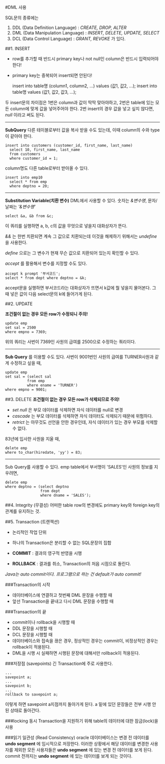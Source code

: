 #DML 사용

SQL문의 종류에는
1. DDL (Data Definition Language) : *CREATE, DROP, ALTER*
2. DML (Data Manipulation Language) : *INSERT, DELETE, UPDATE, SELECT*
3. DCL (Data Control Language) : *GRANT, REVOKE*
가 있다.

##1. INSERT
- row를 추가할 때 반드시 primary key나 not null인 column은 반드시 입력되어야 한다!
- primary key는 중복되어 insert되면 안된다!

    insert into table명 (column1, column2, ...)
      values (값1, 값2, ...);
    insert into table명
      values (값1, 값2, 값3, ...);

두 insert문의 차이점은 1번은 column과 값이 딱딱 맞아야하고, 2번은 table에 있는 모든 column에 맞게 값을 넣어주어야 한다. 2번 insert의 경우 값을 넣고 싶지 않다면, *null* 이라고 써도 된다.


---------------------------------

**SubQuery**
다른 테이블로부터 값을 복사 받을 수도 있는데, 이때 column의 수와 type이 같아야 한다.

    insert into customers (customer_id, first_name, last_name)
      select 10, first_name, last_name
      from customers
      where customer_id = 1;


column명도 다른 table로부터 받아올 수 있다.

    insert into emp10
      select * from emp
      where deptno = 20;


---------------------------

**Substitution Variable(치환 변수)**
DML에서 사용할 수 있다. 숫자는 *&변수명*, 문자/날짜는 *'&변수명'*

    select &a, &b from &c;

이 쿼리를 실행하면 a, b, c의 값을 무엇으로 넣을지 대화상자가 뜬다.

*&&* 는 한번 치환되면 계속 그 값으로 치환되는데 이것을 해제하기 위해서는 *undefine* 을 사용한다.

*define* 으로는 그 변수가 현재 무슨 값으로 치환되어 있는지 확인할 수 있다.

*accept* 를 활용해서 변수를 지정할 수도 있다.

    accept k prompt '부서코드';
    select * from dept where deptno = &k;

accept문을 실행하면 부서코드라는 대화상자가 뜨면서 k값에 뭘 넣을지 물어본다. 그 때 넣은 값이 다음 select문의 k에 들어가게 된다.


##2. UPDATE

**조건절이 없는 경우 모든 row가 수정되니 주의!**

    update emp
    set sal = 2500
    where empno = 7369;

위의 쿼리는 사번이 7369인 사원의 급여를 2500으로 수정하는 쿼리이다.


----------------------------

**Sub Query** 를 이용할 수도 있다.
사번이 9001번인 사원의 급여를 TURNER사원과 같게 수정하고 싶을 때,

    update emp
    set sal = (select sal
              from emp
              where ename = 'TURNER')
    where empno = 9001;


##3. DELETE
**조건절이 없는 경우 모든 row가 삭제되므로 주의!**

- *set null* 은 부모 데이터를 삭제하면 자식 데이터를 null로 변경
- *cascade* 는 부모 데이터를 삭제하면 자식 데이터도 삭제되기 때문에 위험하다.
- *retrict* 는 아무것도 선언을 안한 경우인데, 자식 데이터가 있는 경우 부모를 삭제할 수 없다.


83년에 입사한 사원을 지울 때,

    delete emp
    where to_char(hiredate, 'yy') = 83;


--------------------------------

Sub Query를 사용할 수 있다. emp table에서 부서명이 'SALES'인 사원의 정보를 지우려면,

    delete emp
    where deptno = (select deptno
                    from dept
                    where dname = 'SALES');


##4. Integrity (무결성)
어떠한 table row의 변경에도 primary key와 foreign key의 관계를 유지하는 것.


##5. Transaction (트랜잭션)
- 논리적인 작업 단위
- 하나의 Transaction은 분리할 수 없는 SQL문장의 집합

- **COMMIT** : 결과의 영구적 반영을 시행
- **ROLLBACK** : 결과를 취소, Transaction의 처음 시점으로 돌린다.

*Java는 auto commit이다. 프로그램으로 하는 건 default가 auto commit!*


###Transaction의 시작
- 데이터베이스에 연결하고 첫번째 DML 문장을 수행할 때
- 앞선 Transaction을 끝내고 다시 DML 문장을 수행할 때

###Transaction의 끝
- commit이나 rollback을 시행할 때
- DDL 문장을 시행할 때
- DCL 문장을 시행할 때
- 데이터베이스와 접속을 끊은 경우, 정상적인 경우는 commit이, 비정상적인 경우는 rollback이 적용된다.
- DML을 시행 시 실패하면 시행된 문장에 대해서만 rollback이 적용된다.

###저장점 (savepoints)
긴 Transaction에 주로 사용한다.

    ...
    savepoint a;
    ...
    savepoint b;
    ...
    rollback to savepoint a;

이렇게 하면 savepoint a지점까지 돌아가게 된다.
a 밑에 있던 문장들은 전부 시행 안된 상태로 돌아간다.


###locking
동시 Transaction을 지원하기 위해 table의 데이터에 대한 잠금(lock)을 사용


###읽기 일관성 (Read Consistency)
oracle 데이터베이스는 변경 전 데이터를 **undo segment** 에 임시적으로 저장한다. 이러한 상황에서 해당 데이터를 변경한 사용자를 제외한 모든 사용자들은 **undo segment** 에 있는 변경 전 데이터를 보게 된다.
commit 전까지는 **undo segment** 에 있는 데이터를 보게 되는 것이다.
